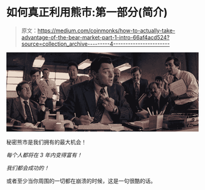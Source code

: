 # 如何真正利用熊市:第一部分(简介)

> 原文：<https://medium.com/coinmonks/how-to-actually-take-advantage-of-the-bear-market-part-1-intro-66af4acd524?source=collection_archive---------4----------------------->

![](img/bde6e2e977162c47ca2214aaece34030.png)

秘密熊市是我们拥有的最大机会！

*每个人都将在 3 年内变得富有！*

*我们都会成功的！*

或者至少当你周围的一切都在崩溃的时候，这是一句很酷的话。